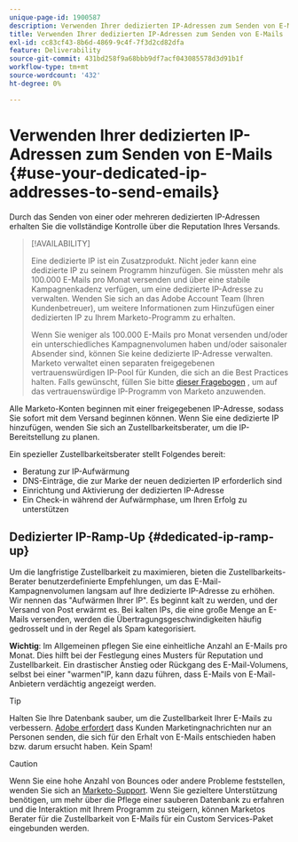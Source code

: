 ```yaml
---
unique-page-id: 1900587
description: Verwenden Ihrer dedizierten IP-Adressen zum Senden von E-Mails - Marketo Docs - Produktdokumentation
title: Verwenden Ihrer dedizierten IP-Adressen zum Senden von E-Mails
exl-id: cc83cf43-8b6d-4869-9c4f-7f3d2cd82dfa
feature: Deliverability
source-git-commit: 431bd258f9a68bbb9df7acf043085578d3d91b1f
workflow-type: tm+mt
source-wordcount: '432'
ht-degree: 0%

---
```


# Verwenden Ihrer dedizierten IP-Adressen zum Senden von E-Mails {#use-your-dedicated-ip-addresses-to-send-emails}

Durch das Senden von einer oder mehreren dedizierten IP-Adressen erhalten Sie die vollständige Kontrolle über die Reputation Ihres Versands.

>[!AVAILABILITY]
>
>Eine dedizierte IP ist ein Zusatzprodukt. Nicht jeder kann eine dedizierte IP zu seinem Programm hinzufügen. Sie müssten mehr als 100.000 E-Mails pro Monat versenden und über eine stabile Kampagnenkadenz verfügen, um eine dedizierte IP-Adresse zu verwalten. Wenden Sie sich an das Adobe Account Team (Ihren Kundenbetreuer), um weitere Informationen zum Hinzufügen einer dedizierten IP zu Ihrem Marketo-Programm zu erhalten.
>
>Wenn Sie weniger als 100.000 E-Mails pro Monat versenden und/oder ein unterschiedliches Kampagnenvolumen haben und/oder saisonaler Absender sind, können Sie keine dedizierte IP-Adresse verwalten. Marketo verwaltet einen separaten freigegebenen vertrauenswürdigen IP-Pool für Kunden, die sich an die Best Practices halten. Falls gewünscht, füllen Sie bitte [dieser Fragebogen](https://na-sjg.marketo.com/lp/marketoprivacydemo/Trusted-IP-Sending-Range-Program.html) , um auf das vertrauenswürdige IP-Programm von Marketo anzuwenden.

Alle Marketo-Konten beginnen mit einer freigegebenen IP-Adresse, sodass Sie sofort mit dem Versand beginnen können. Wenn Sie eine dedizierte IP hinzufügen, wenden Sie sich an Zustellbarkeitsberater, um die IP-Bereitstellung zu planen.

Ein spezieller Zustellbarkeitsberater stellt Folgendes bereit:

* Beratung zur IP-Aufwärmung
* DNS-Einträge, die zur Marke der neuen dedizierten IP erforderlich sind
* Einrichtung und Aktivierung der dedizierten IP-Adresse
* Ein Check-in während der Aufwärmphase, um Ihren Erfolg zu unterstützen

## Dedizierter IP-Ramp-Up {#dedicated-ip-ramp-up}

Um die langfristige Zustellbarkeit zu maximieren, bieten die Zustellbarkeits-Berater benutzerdefinierte Empfehlungen, um das E-Mail-Kampagnenvolumen langsam auf Ihre dedizierte IP-Adresse zu erhöhen. Wir nennen das &quot;Aufwärmen Ihrer IP&quot;. Es beginnt kalt zu werden, und der Versand von Post erwärmt es. Bei kalten IPs, die eine große Menge an E-Mails versenden, werden die Übertragungsgeschwindigkeiten häufig gedrosselt und in der Regel als Spam kategorisiert.

**Wichtig**: Im Allgemeinen pflegen Sie eine einheitliche Anzahl an E-Mails pro Monat. Dies hilft bei der Festlegung eines Musters für Reputation und Zustellbarkeit. Ein drastischer Anstieg oder Rückgang des E-Mail-Volumens, selbst bei einer &quot;warmen&quot;IP, kann dazu führen, dass E-Mails von E-Mail-Anbietern verdächtig angezeigt werden.

>[!TIP]
>
>Halten Sie Ihre Datenbank sauber, um die Zustellbarkeit Ihrer E-Mails zu verbessern. [Adobe erfordert](https://www.adobe.com/legal/terms/aup.html) dass Kunden Marketingnachrichten nur an Personen senden, die sich für den Erhalt von E-Mails entschieden haben bzw. darum ersucht haben. Kein Spam!

>[!CAUTION]
>
>Wenn Sie eine hohe Anzahl von Bounces oder andere Probleme feststellen, wenden Sie sich an [Marketo-Support](https://nation.marketo.com/t5/Support/ct-p/Support). Wenn Sie gezieltere Unterstützung benötigen, um mehr über die Pflege einer sauberen Datenbank zu erfahren und die Interaktion mit Ihrem Programm zu steigern, können Marketos Berater für die Zustellbarkeit von E-Mails für ein Custom Services-Paket eingebunden werden.
